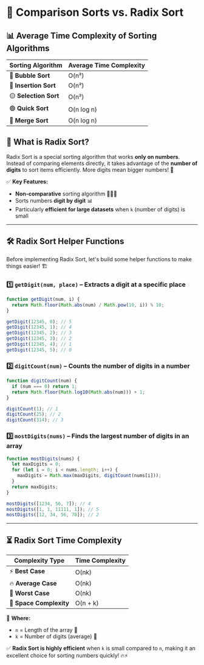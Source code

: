 # 🚀 Comparison Sorts vs. Radix Sort

## 📊 Average Time Complexity of Sorting Algorithms

| Sorting Algorithm     | Average Time Complexity |
| --------------------- | ----------------------- |
| 🔵 **Bubble Sort**    | O(n²)                   |
| 🔴 **Insertion Sort** | O(n²)                   |
| 🟡 **Selection Sort** | O(n²)                   |
| 🟢 **Quick Sort**     | O(n log n)              |
| 🔵 **Merge Sort**     | O(n log n)              |

## 🔢 What is Radix Sort?

Radix Sort is a special sorting algorithm that works **only on numbers**. Instead of comparing elements directly, it takes advantage of the **number of digits** to sort items efficiently. More digits mean bigger numbers! 📏

✅ **Key Features:**

- **Non-comparative** sorting algorithm 🛑❌🔄
- Sorts numbers **digit by digit** 📊
- Particularly **efficient for large datasets** when `k` (number of digits) is small

---

## 🛠 Radix Sort Helper Functions

Before implementing Radix Sort, let's build some helper functions to make things easier! 🏗

### 1️⃣ `getDigit(num, place)` – Extracts a digit at a specific place

```js
function getDigit(num, i) {
  return Math.floor(Math.abs(num) / Math.pow(10, i)) % 10;
}

getDigit(12345, 0); // 5
getDigit(12345, 1); // 4
getDigit(12345, 2); // 3
getDigit(12345, 3); // 2
getDigit(12345, 4); // 1
getDigit(12345, 5); // 0
```

### 2️⃣ `digitCount(num)` – Counts the number of digits in a number

```js
function digitCount(num) {
  if (num === 0) return 1;
  return Math.floor(Math.log10(Math.abs(num))) + 1;
}

digitCount(1); // 1
digitCount(25); // 2
digitCount(314); // 3
```

### 3️⃣ `mostDigits(nums)` – Finds the largest number of digits in an array

```js
function mostDigits(nums) {
  let maxDigits = 0;
  for (let i = 0; i < nums.length; i++) {
    maxDigits = Math.max(maxDigits, digitCount(nums[i]));
  }
  return maxDigits;
}

mostDigits([1234, 56, 7]); // 4
mostDigits([1, 1, 11111, 1]); // 5
mostDigits([12, 34, 56, 78]); // 2
```

---

## ⏳ Radix Sort Time Complexity

| Complexity Type         | Time Complexity |
| ----------------------- | --------------- |
| ⚡ **Best Case**        | O(nk)           |
| 🔥 **Average Case**     | O(nk)           |
| 🛑 **Worst Case**       | O(nk)           |
| 💾 **Space Complexity** | O(n + k)        |

📝 **Where:**

- `n` = Length of the array 📏
- `k` = Number of digits (average) 🔢

✅ **Radix Sort is highly efficient** when `k` is small compared to `n`, making it an excellent choice for sorting numbers quickly! 🔥⚡
